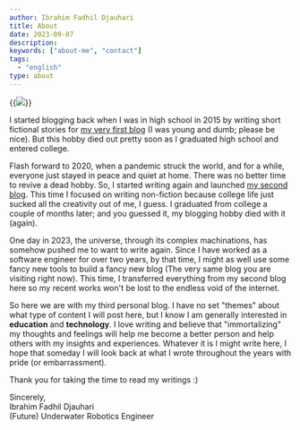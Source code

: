 ```yaml
---
author: Ibrahim Fadhil Djauhari
title: About
date: 2023-09-07
description:
keywords: ["about-me", "contact"]
tags: 
  - "english"
type: about
---
```


{{<img caption="Hello there!"
src="/ibra.jpg" >}}

I started blogging back when I was in high school in 2015 by writing short fictional stories for [my very first blog](http://simpleminded-thinker.blogspot.com/) (I was young and dumb; please be nice). But this hobby died out pretty soon as I graduated high school and entered college.

Flash forward to 2020, when a pandemic struck the world, and for a while, everyone just stayed in peace and quiet at home. There was no better time to revive a dead hobby. So, I started writing again and launched [my second blog](https://ibrafdj.wordpress.com/). This time I focused on writing non-fiction because college life just sucked all the creativity out of me, I guess. I graduated from college a couple of months later; and you guessed it, my blogging hobby died with it (again).

One day in 2023, the universe, through its complex machinations, has somehow pushed me to want to write again. Since I have worked as a software engineer for over two years, by that time, I might as well use some fancy new tools to build a fancy new blog (The very same blog you are visiting right now). This time, I transferred everything from my second blog here so my recent works won't be lost to the endless void of the internet.

So here we are with my third personal blog. I have no set "themes" about what type of content I will post here, but I know I am generally interested in **education** and **technology**. I love writing and believe that "immortalizing" my thoughts and feelings will help me become a better person and help others with my insights and experiences. Whatever it is I might write here, I hope that someday I will look back at what I wrote throughout the years with pride (or embarrassment).

Thank you for taking the time to read my writings :)

Sincerely,\
Ibrahim Fadhil Djauhari\
(Future) Underwater Robotics Engineer
